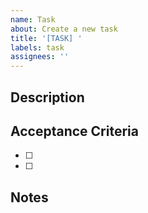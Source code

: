 ```yaml
---
name: Task
about: Create a new task
title: '[TASK] '
labels: task
assignees: ''
---
```


## Description
<!-- Brief description of the task -->

## Acceptance Criteria
<!-- What needs to be done to complete this task -->
- [ ]
- [ ]

## Notes
<!-- Any additional information (optional) -->
